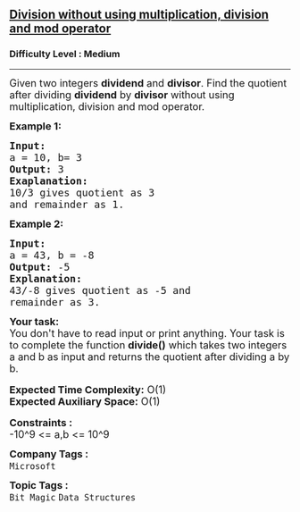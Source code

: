 <h2><a href="https://www.geeksforgeeks.org/problems/division-without-using-multiplication-division-and-mod-operator/1?page=1&category=Bit%20Magic&company=Microsoft,Google&difficulty=Medium,Hard&sortBy=submissions">Division without using multiplication, division and mod operator</a></h2><h3>Difficulty Level : Medium</h3><hr><div class="problems_problem_content__Xm_eO"><p><span style="font-size:18px">Given two integers <strong>dividend</strong>&nbsp;and <strong>divisor</strong>. Find the quotient after dividing <strong>dividend</strong>&nbsp;by <strong>divisor</strong>&nbsp;without using multiplication, division and mod operator.</span></p>

<p><strong><span style="font-size:18px">Example 1:</span></strong></p>

<pre><strong><span style="font-size:18px">Input:</span></strong>
<span style="font-size:18px">a = 10, b= 3</span>
<span style="font-size:18px"><strong>Output:</strong> 3</span>
<strong><span style="font-size:18px">Exaplanation:</span></strong>
<span style="font-size:18px">10/3 gives quotient as 3 
and remainder as 1.</span></pre>

<p><strong><span style="font-size:18px">Example 2:</span></strong></p>

<pre><strong><span style="font-size:18px">Input:</span></strong>
<span style="font-size:18px">a = 43, b = -8</span>
<span style="font-size:18px"><strong>Output:</strong> -5</span>
<strong><span style="font-size:18px">Explanation:</span></strong>
<span style="font-size:18px">43/-8 gives quotient as -5 and 
remainder as 3.</span></pre>

<div><strong><span style="font-size:18px">Your task:</span></strong></div>

<div><span style="font-size:18px">You don't have to read input or print anything. Your task is to complete the function <strong>divide()</strong> which takes two integers a and b as input and returns the quotient after dividing a by b.</span></div>

<div>&nbsp;</div>

<div><span style="font-size:18px"><strong>Expected Time Complexity:</strong> O(1)</span></div>

<div><span style="font-size:18px"><strong>Expected Auxiliary Space:</strong> O(1)</span></div>

<div>&nbsp;</div>

<div><strong><span style="font-size:18px">Constraints :</span></strong></div>

<div><span style="font-size:18px">-10^9 &lt;= a,b &lt;= 10^9</span></div>
</div><p><span style=font-size:18px><strong>Company Tags : </strong><br><code>Microsoft</code>&nbsp;<br><p><span style=font-size:18px><strong>Topic Tags : </strong><br><code>Bit Magic</code>&nbsp;<code>Data Structures</code>&nbsp;